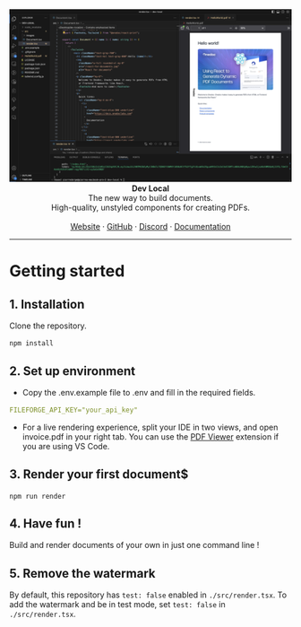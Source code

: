 <img width="1511" alt="dev-local" src="./src/images/screenshot-dev-local.png">

<div align="center"><strong>Dev Local</strong></div>
<div align="center">The new way to build documents.<br />High-quality, unstyled components for creating PDFs.</div>
<br />
<div align="center">
<a href="https://www.fileforge.com/">Website</a>
<span> · </span>
<a href="https://github.com/OnedocLabs/react-print">GitHub</a>
<span> · </span>
<a href="https://discord.com/invite/uRJE6e2rgr">Discord</a>
<span> · </span>
<a href="https://docs.fileforge.com">Documentation</a>
</div>

---

# Getting started

## 1. Installation

Clone the repository.

```
npm install
```

## 2. Set up environment

- Copy the .env.example file to .env and fill in the required fields.

```yaml
FILEFORGE_API_KEY="your_api_key"
```

- For a live rendering experience, split your IDE in two views, and open invoice.pdf in your right tab. You can use the [PDF Viewer](https://marketplace.visualstudio.com/items?itemName=mathematic.vscode-pdf) extension if you are using VS Code.

## 3. Render your first document$

```
npm run render
```

## 4. Have fun !

Build and render documents of your own in just one command line !

## 5. Remove the watermark

By default, this repository has `test: false` enabled in `./src/render.tsx`. To add the watermark and be in test mode, set `test: false` in `./src/render.tsx`.

